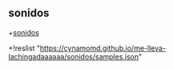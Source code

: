 ## sonidos
+[sonidos](samples.json)

+!reslist "https://cynamomd.github.io/me-lleva-lachingadaaaaaa/sonidos/samples.json"
